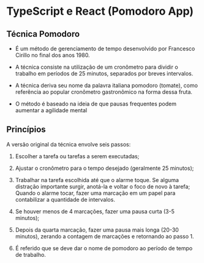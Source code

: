 # TypeScript e React (Pomodoro App)

## Técnica Pomodoro

- É um método de gerenciamento de tempo desenvolvido por Francesco Cirillo no final dos anos 1980.

- A técnica consiste na utilização de um cronômetro para dividir o trabalho em períodos de 25 minutos, separados por breves intervalos.

- A técnica deriva seu nome da palavra italiana pomodoro (tomate), como referência ao popular cronômetro gastronômico na forma dessa fruta.

- O método é baseado na ideia de que pausas frequentes podem aumentar a agilidade mental

## Princípios

A versão original da técnica envolve seis passos:

1. Escolher a tarefa ou tarefas a serem executadas;

2. Ajustar o cronômetro para o tempo desejado (geralmente 25 minutos);

3. Trabalhar na tarefa escolhida até que o alarme toque. Se alguma distração importante surgir, anotá-la e voltar o foco de novo à tarefa;
Quando o alarme tocar, fazer uma marcação em um papel para contabilizar a quantidade de intervalos.

4. Se houver menos de 4 marcações, fazer uma pausa curta (3-5 minutos);

5. Depois da quarta marcação, fazer uma pausa mais longa (20-30 minutos), zerando a contagem de marcações e retornando ao passo 1.

6. É referido que se deve dar o nome de pomodoro ao período de tempo de trabalho.
